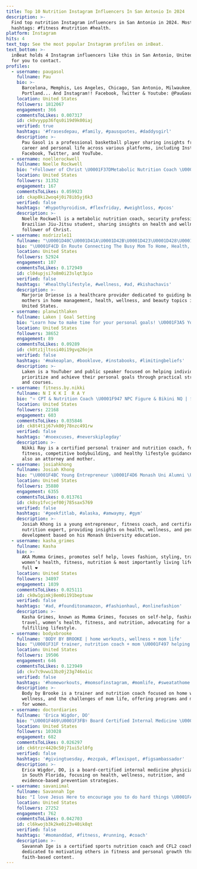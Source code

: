 ```yaml
---
title: Top 10 Nutrition Instagram Influencers In San Antonio In 2024
description: >-
  Find top nutrition Instagram influencers in San Antonio in 2024. Most popular
  hashtags: #fitness #nutrition #health.
platform: Instagram
hits: 4
text_top: See the most popular Instagram profiles on inBeat.
text_bottom: >-
  inBeat holds 4 Instagram influencers like this in San Antonio, United States
  for you to contact.
profiles:
  - username: paugasol
    fullname: Pau
    bio: >-
      Barcelona, Memphis, Los Angeles, Chicago, San Antonio, Milwaukee,
      Portland... And Instagram!! Facebook, Twitter & Youtube: @PauGasol
    location: United States
    followers: 1812067
    engagement: 366
    commentsToLikes: 0.007317
    id: ck0vyypp36fqs0i19d9k00iaj
    verified: true
    hashtags: '#frasesdepau, #family, #pausquotes, #daddysgirl'
    description: >-
      Pau Gasol is a professional basketball player sharing insights from his
      career and personal life across various platforms, including Instagram,
      Facebook, Twitter, and YouTube.
  - username: noellerockwell
    fullname: Noelle Rockwell
    bio: "✝️Follower of Christ \U0001F37DMetabolic Nutrition Coach \U0001F6E1Security \U0001F46E\U0001F3FB‍♀️/EP⚔️ \U0001F94B BJJ student @chemixlifestyle : Rockwell20 (20%off)"
    location: United States
    followers: 31352
    engagement: 167
    commentsToLikes: 0.059923
    id: ckap8ki2woq4j0i78ib5yj6k3
    verified: false
    hashtags: '#hypothyroidism, #flexfriday, #weightloss, #pcos'
    description: >-
      Noelle Rockwell is a metabolic nutrition coach, security professional, and
      Brazilian Jiu-Jitsu student, sharing insights on health and wellness as a
      follower of Christ.
  - username: msdrizzle11
    fullname: "\U0001D40C\U0001D41A\U0001D42B\U0001D423\U0001D428\U0001D42B\U0001D422\U0001D41E \U0001D403\U0001D42B\U0001D422\U0001D41E\U0001D42C\U0001D41E"
    bio: "\U0001F4CD En Route Connecting The Busy Mom To Home, Health, Wellness, & Beauty \U0001F48Dᴡɪꜰᴇ \U0001F931ᴍᴏᴛʜᴇʀ \U0001F469‍⚕️ʜᴇᴀʟᴛʜᴄᴀʀᴇ ᴘʀᴏᴠɪᴅᴇʀ"
    location: United States
    followers: 52924
    engagement: 107
    commentsToLikes: 0.172949
    id: cl04upjsi7o8m0i23slqt3pio
    verified: false
    hashtags: '#healthylifestyle, #wellness, #ad, #kishachavis'
    description: >-
      Marjorie Driesse is a healthcare provider dedicated to guiding busy
      mothers in home management, health, wellness, and beauty topics in the
      United States.
  - username: planwithlaken
    fullname: Laken | Goal Setting
    bio: "Learn how to make time for your personal goals! \U0001F3A5 YouTuber \U0001F3A4 Public Speaker \U0001F5FD NYC ⬇️ Sign Up for Accelerate Your Goals Live Course!"
    location: United States
    followers: 38652
    engagement: 89
    commentsToLikes: 0.09289
    id: ck0tz1jltosi40i19gvq26ojm
    verified: false
    hashtags: '#makeaplan, #booklove, #instabooks, #limitingbeliefs'
    description: >-
      Laken is a YouTuber and public speaker focused on helping individuals
      prioritize and achieve their personal goals through practical strategies
      and courses.
  - username: fitness.by.nikki
    fullname: N I K K I  R A Y
    bio: "⭐️ CPT & Nutrition Coach \U0001F947 NPC Figure & Bikini NQ | Sponsored Athlete ⚡️ @cellucor @c4energy NIKKI \U0001F459 @angelcompetitionbikinis NIKKI \U0001F46D Mom \U0001F4DA Attorney"
    location: United States
    followers: 22168
    engagement: 603
    commentsToLikes: 0.035846
    id: ck8t4t1j67vk00j78nzc491rw
    verified: false
    hashtags: '#noexcuses, #neverskiplegday'
    description: >-
      Nikki Ray is a certified personal trainer and nutrition coach, focusing on
      fitness, competitive bodybuilding, and healthy lifestyle guidance. She is
      also an attorney and mother.
  - username: josiahkhong
    fullname: Josiah Khong
    bio: "\U0001F4BC Young Entrepreneur \U0001F4D6 Monash Uni Alumni \U0001F3CB\U0001F3FB Fitness Coach \U0001F331 Certified Nutrition Expert \U0001F4A1 Managed by @alyfegroup Collab: josiahkhong@hotmail.com"
    location: United States
    followers: 35880
    engagement: 6355
    commentsToLikes: 0.013761
    id: ck8sy1fvcjef00j785sax5769
    verified: false
    hashtags: '#geekfitlab, #alaska, #amwaymy, #gym'
    description: >-
      Josiah Khong is a young entrepreneur, fitness coach, and certified
      nutrition expert, providing insights on health, wellness, and personal
      development based on his Monash University education.
  - username: kasha_grimes
    fullname: Kasha
    bio: >-
      AKA Mumma Grimes, promotes self help, loves fashion, styling, travel,
      women’s health, fitness, nutrition & most importantly living life to the
      full ❤️
    location: United States
    followers: 34897
    engagement: 1039
    commentsToLikes: 0.025111
    id: ck0w1gimkj8em0i191beptuaw
    verified: false
    hashtags: '#ad, #founditonamazon, #fashionhaul, #onlinefashion'
    description: >-
      Kasha Grimes, known as Mumma Grimes, focuses on self-help, fashion,
      travel, women’s health, fitness, and nutrition, advocating for a
      fulfilling lifestyle.
  - username: bodyxbrooke
    fullname: 'BODY BY BROOKE | home workouts, wellness + mom life'
    bio: "\U0001F31F trainer, nutrition coach + mom \U0001F497 helping women feel their best \U0001F4AA\U0001F3FC home workout program + meal plans ⤵️ join me FREE for 10 days!"
    location: United States
    followers: 19506
    engagement: 646
    commentsToLikes: 0.123949
    id: ckv7c9vwu13bz0j23g746o1ic
    verified: false
    hashtags: '#homeworkouts, #momsofinstagram, #momlife, #sweatathome'
    description: >-
      Body by Brooke is a trainer and nutrition coach focused on home workouts,
      wellness, and the challenges of mom life, offering programs and meal plans
      for women.
  - username: doctordiaries
    fullname: 'Erica Wigdor, DO'
    bio: "\U0001F469\U0001F3FB‍⚕️ Board Certified Internal Medicine \U0001F4CD South FL ❤️ Health | Wellness | Lifestyle \U0001F34E Nutrition + Prevention \U0001F9EC Evidence Based Science ⇩ Blog + More"
    location: United States
    followers: 103028
    engagement: 682
    commentsToLikes: 0.026297
    id: ck6trzr4420c50j71ui5zl0fg
    verified: false
    hashtags: '#givingtuesday, #ezcpak, #flexispot, #figsambassador'
    description: >-
      Erica Wigdor, DO, is a board-certified internal medicine physician based
      in South Florida, focusing on health, wellness, nutrition, and
      evidence-based prevention strategies.
  - username: savaniimal
    fullname: Savannah Ige
    bio: "I love Jesus Here to encourage you to do hard things \U0001FAF6 Wife to @dynamitedan808 ❤️ Certified Sports Nutrition Coach CFL2 Coach"
    location: United States
    followers: 27252
    engagement: 762
    commentsToLikes: 0.042703
    id: cl6kwojb3k2ke0i23v40ik8qt
    verified: false
    hashtags: '#momanddad, #fitness, #running, #coach'
    description: >-
      Savannah Ige is a certified sports nutrition coach and CFL2 coach
      dedicated to motivating others in fitness and personal growth through her
      faith-based content.
---
```


